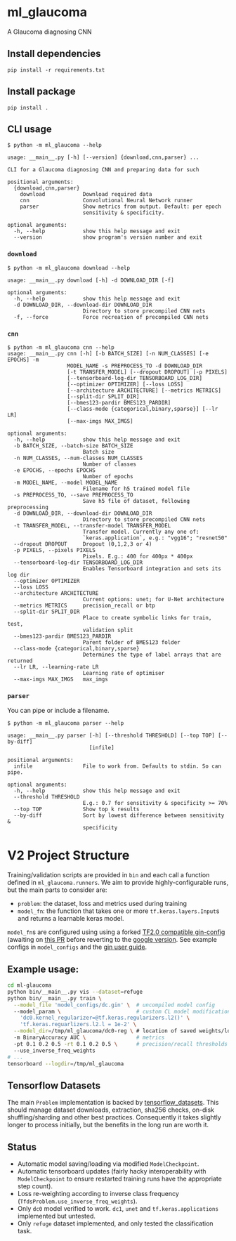 ml_glaucoma
===========
A Glaucoma diagnosing CNN

## Install dependencies

    pip install -r requirements.txt

## Install package

    pip install .

## CLI usage

    $ python -m ml_glaucoma --help

    usage: __main__.py [-h] [--version] {download,cnn,parser} ...

    CLI for a Glaucoma diagnosing CNN and preparing data for such

    positional arguments:
      {download,cnn,parser}
        download            Download required data
        cnn                 Convolutional Neural Network runner
        parser              Show metrics from output. Default: per epoch
                            sensitivity & specificity.

    optional arguments:
      -h, --help            show this help message and exit
      --version             show program's version number and exit


### `download`

    $ python -m ml_glaucoma download --help

    usage: __main__.py download [-h] -d DOWNLOAD_DIR [-f]

    optional arguments:
      -h, --help            show this help message and exit
      -d DOWNLOAD_DIR, --download-dir DOWNLOAD_DIR
                            Directory to store precompiled CNN nets
      -f, --force           Force recreation of precompiled CNN nets

### `cnn`

    $ python -m ml_glaucoma cnn --help
    usage: __main__.py cnn [-h] [-b BATCH_SIZE] [-n NUM_CLASSES] [-e EPOCHS] -m
                       MODEL_NAME -s PREPROCESS_TO -d DOWNLOAD_DIR
                       [-t TRANSFER_MODEL] [--dropout DROPOUT] [-p PIXELS]
                       [--tensorboard-log-dir TENSORBOARD_LOG_DIR]
                       [--optimizer OPTIMIZER] [--loss LOSS]
                       [--architecture ARCHITECTURE] [--metrics METRICS]
                       [--split-dir SPLIT_DIR]
                       [--bmes123-pardir BMES123_PARDIR]
                       [--class-mode {categorical,binary,sparse}] [--lr LR]
                       [--max-imgs MAX_IMGS]

    optional arguments:
      -h, --help            show this help message and exit
      -b BATCH_SIZE, --batch-size BATCH_SIZE
                            Batch size
      -n NUM_CLASSES, --num-classes NUM_CLASSES
                            Number of classes
      -e EPOCHS, --epochs EPOCHS
                            Number of epochs
      -m MODEL_NAME, --model MODEL_NAME
                            Filename for h5 trained model file
      -s PREPROCESS_TO, --save PREPROCESS_TO
                            Save h5 file of dataset, following preprocessing
      -d DOWNLOAD_DIR, --download-dir DOWNLOAD_DIR
                            Directory to store precompiled CNN nets
      -t TRANSFER_MODEL, --transfer-model TRANSFER_MODEL
                            Transfer model. Currently any one of:
                            `keras.application`, e.g.: "vgg16"; "resnet50"
      --dropout DROPOUT     Dropout (0,1,2,3 or 4)
      -p PIXELS, --pixels PIXELS
                            Pixels. E.g.: 400 for 400px * 400px
      --tensorboard-log-dir TENSORBOARD_LOG_DIR
                            Enables Tensorboard integration and sets its log dir
      --optimizer OPTIMIZER
      --loss LOSS
      --architecture ARCHITECTURE
                            Current options: unet; for U-Net architecture
      --metrics METRICS     precision_recall or btp
      --split-dir SPLIT_DIR
                            Place to create symbolic links for train, test,
                            validation split
      --bmes123-pardir BMES123_PARDIR
                            Parent folder of BMES123 folder
      --class-mode {categorical,binary,sparse}
                            Determines the type of label arrays that are returned
      --lr LR, --learning-rate LR
                            Learning rate of optimiser
      --max-imgs MAX_IMGS   max_imgs

### `parser`
You can pipe or include a filename.

    $ python -m ml_glaucoma parser --help

    usage: __main__.py parser [-h] [--threshold THRESHOLD] [--top TOP] [--by-diff]
                              [infile]

    positional arguments:
      infile                File to work from. Defaults to stdin. So can pipe.

    optional arguments:
      -h, --help            show this help message and exit
      --threshold THRESHOLD
                            E.g.: 0.7 for sensitivity & specificity >= 70%
      --top TOP             Show top k results
      --by-diff             Sort by lowest difference between sensitivity &
                            specificity

# V2 Project Structure

Training/validation scripts are provided in `bin` and each call a function defined in `ml_glaucoma.runners`. We aim to provide highly-configurable runs, but the main parts to consider are:

* `problem`: the dataset, loss and metrics used during training
* `model_fn`: the function that takes one or more `tf.keras.layers.Input`s and returns a learnable keras model.

`model_fn`s are configured using using a forked [TF2.0 compatible gin-config](https://github.com/jackd/gin-config/tree/tf2) (awaiting on [this PR](https://github.com/google/gin-config/pull/17) before reverting to the [google version](https://github.com/google/gin-config.git). See example configs in `model_configs` and the [gin user guide](https://github.com/google/gin-config/blob/master/docs/index.md).

## Example usage:

```bash
cd ml-glaucoma
python bin/__main__.py vis --dataset=refuge
python bin/__main__.py train \
  --model_file 'model_configs/dc.gin' \  # uncompiled model config
  --model_param \                        # custom CL model modifications
    'dc0.kernel_regularizer=@tf.keras.regularizers.l2()' \
    'tf.keras.reguarlizers.l2.l = 1e-2' \
  --model_dir=/tmp/ml_glaucoma/dc0-reg \ # location of saved weights/logs
  -m BinaryAccuracy AUC \                # metrics
  -pt 0.1 0.2 0.5 -rt 0.1 0.2 0.5 \      # precision/recall thresholds
  --use_inverse_freq_weights
# ...
tensorboard --logdir=/tmp/ml_glaucoma
```

## Tensorflow Datasets

The main `Problem` implementation is backed by [tensorflow_datasets](https://github.com/tensorflow/datasets). This should manage dataset downloads, extraction, sha256 checks, on-disk shuffling/sharding and other best practices. Consequently it takes slightly longer to process initially, but the benefits in the long run are worth it.

## Status

* Automatic model saving/loading via modified `ModelCheckpoint`.
* Automatic tensorboard updates (fairly hacky interoperability with `ModelCheckpoint` to ensure restarted training runs have the appropriate step count).
* Loss re-weighting according to inverse class frequency (`TfdsProblem.use_inverse_freq_weights`).
* Only `dc0` model verified to work. `dc1`, `unet` and `tf.keras.applications` implemented but untested.
* Only `refuge` dataset implemented, and only tested the classification task.
